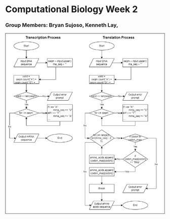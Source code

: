 # Computational Biology Week 2
### Group Members: Bryan Sujoso, Kenneth Lay,

![Computational_Biology Flowchart](CompBioFlowchart.png)
